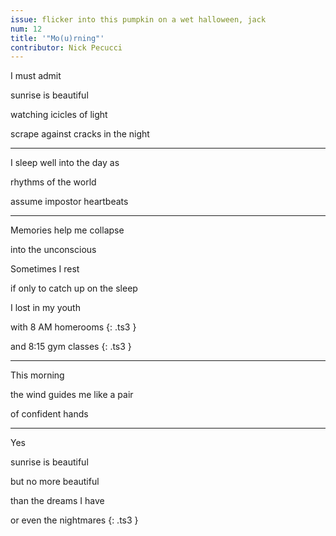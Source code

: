 ```yaml
---
issue: flicker into this pumpkin on a wet halloween, jack
num: 12
title: '"Mo(u)rning"'
contributor: Nick Pecucci
---
```


I must admit

sunrise is beautiful

watching icicles of light

scrape against cracks in the night

---

I sleep well into the day as

rhythms of the world

assume impostor heartbeats

---

Memories help me collapse

into the unconscious

Sometimes I rest

if only to catch up on the sleep

I lost in my youth

with 8 AM homerooms
{: .ts3 }

and 8:15 gym classes
{: .ts3 }

---

This morning

the wind guides me like a pair

of confident hands

---

Yes

sunrise is beautiful

but no more beautiful

than the dreams I have

or even the nightmares
{: .ts3 }
